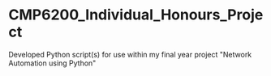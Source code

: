 # CMP6200_Individual_Honours_Project
Developed Python script(s) for use within my final year project "Network Automation using Python"
